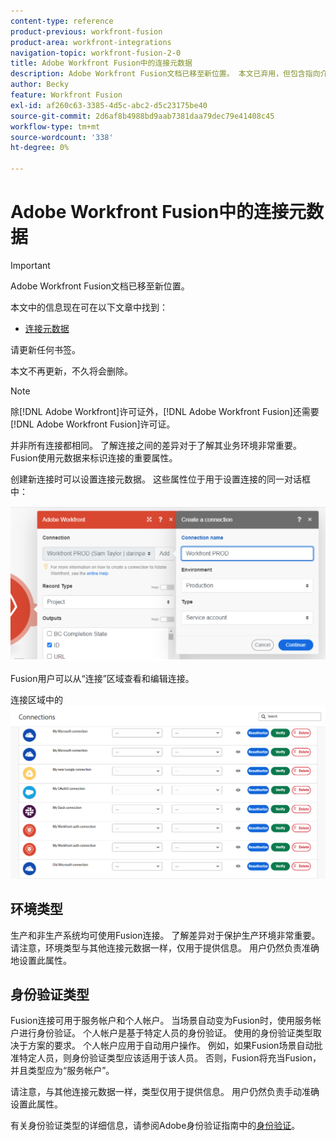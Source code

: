 ```yaml
---
content-type: reference
product-previous: workfront-fusion
product-area: workfront-integrations
navigation-topic: workfront-fusion-2-0
title: Adobe Workfront Fusion中的连接元数据
description: Adobe Workfront Fusion文档已移至新位置。 本文已弃用，但包含指向介绍此功能的新文章的链接。
author: Becky
feature: Workfront Fusion
exl-id: af260c63-3385-4d5c-abc2-d5c23175be40
source-git-commit: 2d6af8b4988bd9aab7381daa79dec79e41408c45
workflow-type: tm+mt
source-wordcount: '338'
ht-degree: 0%

---
```


# Adobe Workfront Fusion中的连接元数据

>[!IMPORTANT]
>
>Adobe Workfront Fusion文档已移至新位置。
>
>本文中的信息现在可在以下文章中找到：
>
>* [连接元数据](https://experienceleague.adobe.com/docs/workfront-fusion/using/references/connections/connection-metadata.html)
>
>请更新任何书签。
>
>本文不再更新，不久将会删除。

>[!NOTE]
>
>除[!DNL Adobe Workfront]许可证外，[!DNL Adobe Workfront Fusion]还需要[!DNL Adobe Workfront Fusion]许可证。

并非所有连接都相同。 了解连接之间的差异对于了解其业务环境非常重要。 Fusion使用元数据来标识连接的重要属性。

创建新连接时可以设置连接元数据。 这些属性位于用于设置连接的同一对话框中：

![连接元数据](assets/connection-metadata-setup.png)

Fusion用户可以从“连接”区域查看和编辑连接。

连接区域中的![连接元数据](assets/connections-area-metadata.png)

## 环境类型

生产和非生产系统均可使用Fusion连接。 了解差异对于保护生产环境非常重要。 请注意，环境类型与其他连接元数据一样，仅用于提供信息。 用户仍然负责准确地设置此属性。

## 身份验证类型

Fusion连接可用于服务帐户和个人帐户。 当场景自动变为Fusion时，使用服务帐户进行身份验证。 个人帐户是基于特定人员的身份验证。 使用的身份验证类型取决于方案的要求。 个人帐户应用于自动用户操作。 例如，如果Fusion场景自动批准特定人员，则身份验证类型应该适用于该人员。 否则，Fusion将充当Fusion，并且类型应为“服务帐户”。

请注意，与其他连接元数据一样，类型仅用于提供信息。 用户仍然负责手动准确设置此属性。

有关身份验证类型的详细信息，请参阅Adobe身份验证指南中的[身份验证](https://developer.adobe.com/developer-console/docs/guides/authentication/)。
